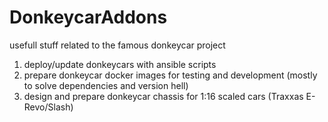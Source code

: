 # DonkeycarAddons

usefull stuff related to the famous donkeycar project

1. deploy/update donkeycars with ansible scripts
2. prepare donkeycar docker images for testing and development (mostly to solve dependencies and version hell)
3. design and prepare donkeycar chassis for 1:16 scaled cars (Traxxas E-Revo/Slash)


